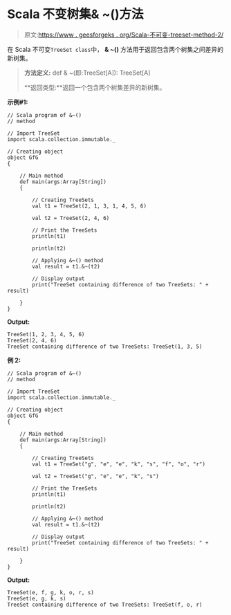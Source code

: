 # Scala 不变树集& ~()方法

> 原文:[https://www . geesforgeks . org/Scala-不可变-treeset-method-2/](https://www.geeksforgeeks.org/scala-immutable-treeset-method-2/)

在 Scala 不可变`TreeSet class`中， **& ~()** 方法用于返回包含两个树集之间差异的新树集。

> **方法定义:** def & ~(即:TreeSet[A]): TreeSet[A]
> 
> **返回类型:**返回一个包含两个树集差异的新树集。

**示例#1:**

```
// Scala program of &~() 
// method 

// Import TreeSet
import scala.collection.immutable._

// Creating object 
object GfG 
{ 

    // Main method 
    def main(args:Array[String]) 
    { 

        // Creating TreeSets
        val t1 = TreeSet(2, 1, 3, 1, 4, 5, 6) 

        val t2 = TreeSet(2, 4, 6)

        // Print the TreeSets
        println(t1) 

        println(t2)

        // Applying &~() method  
        val result = t1.&~(t2)

        // Display output 
        print("TreeSet containing difference of two TreeSets: " + result) 

    } 
} 
```

**Output:**

```
TreeSet(1, 2, 3, 4, 5, 6)
TreeSet(2, 4, 6)
TreeSet containing difference of two TreeSets: TreeSet(1, 3, 5)

```

**例 2:**

```
// Scala program of &~() 
// method 

// Import TreeSet
import scala.collection.immutable._

// Creating object 
object GfG 
{ 

    // Main method 
    def main(args:Array[String]) 
    { 

        // Creating TreeSets
        val t1 = TreeSet("g", "e", "e", "k", "s", "f", "o", "r") 

        val t2 = TreeSet("g", "e", "e", "k", "s")

        // Print the TreeSets
        println(t1) 

        println(t2)

        // Applying &~() method  
        val result = t1.&~(t2)

        // Display output 
        print("TreeSet containing difference of two TreeSets: " + result) 

    } 
} 
```

**Output:**

```
TreeSet(e, f, g, k, o, r, s)
TreeSet(e, g, k, s)
TreeSet containing difference of two TreeSets: TreeSet(f, o, r)

```